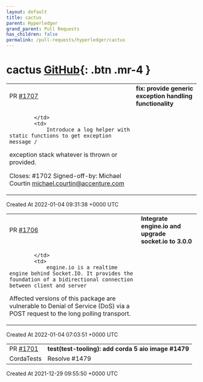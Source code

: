 ```yaml
---
layout: default
title: cactus
parent: Hyperledger
grand_parent: Pull Requests
has_children: false
permalink: /pull-requests/hyperledger/cactus
---
```


# cactus <span class="fs-3 right-align">[GitHub](https://github.com/hyperledger/cactus){: .btn .mr-4 }</span>


<div>
    <table>
        <tr>
            <td>
                PR <a href="https://github.com/hyperledger/cactus/pull/1707" class=".btn">#1707</a>
            </td>
            <td>
                <b>
                    fix: provide generic exception handling functionality
                </b>
            </td>
        </tr>
        <tr>
            <td>
                
            </td>
            <td>
                Introduce a log helper with static functions to get exception message /
exception stack whatever is thrown or provided.

Closes: #1702
Signed-off-by: Michael Courtin <michael.courtin@accenture.com>
            </td>
        </tr>
    </table>
    <div class="right-align">
        Created At 2022-01-04 09:31:38 +0000 UTC
    </div>
</div>

<div>
    <table>
        <tr>
            <td>
                PR <a href="https://github.com/hyperledger/cactus/pull/1706" class=".btn">#1706</a>
            </td>
            <td>
                <b>
                    Integrate engine.io and upgrade socket.io to 3.0.0
                </b>
            </td>
        </tr>
        <tr>
            <td>
                
            </td>
            <td>
                engine.io is a realtime engine behind Socket.IO. It provides the foundation of a bidirectional connection between client and server

Affected versions of this package are vulnerable to Denial of Service (DoS) via a POST request to the long polling transport.
            </td>
        </tr>
    </table>
    <div class="right-align">
        Created At 2022-01-04 07:03:51 +0000 UTC
    </div>
</div>

<div>
    <table>
        <tr>
            <td>
                PR <a href="https://github.com/hyperledger/cactus/pull/1701" class=".btn">#1701</a>
            </td>
            <td>
                <b>
                    test(test-tooling): add corda 5 aio image #1479
                </b>
            </td>
        </tr>
        <tr>
            <td>
                <span class="chip">Corda</span><span class="chip">Tests</span>
            </td>
            <td>
                Resolve #1479 
            </td>
        </tr>
    </table>
    <div class="right-align">
        Created At 2021-12-29 09:55:50 +0000 UTC
    </div>
</div>

